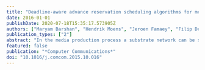 ```yaml
---
title: "Deadline-aware advance reservation scheduling algorithms for media production networks"
date: 2016-01-01
publishDate: 2020-07-18T15:35:17.573905Z
authors: ["Maryam Barshan", "Hendrik Moens", "Jeroen Famaey", "Filip De Turck"]
publication_types: ["2"]
abstract: "In the media production process a substrate network can be shared by many users simultaneously when different media actors are geographically distributed. This allows sophisticated media productions involving numerous producers to be concurrently created and transferred. Due to the predictable nature of media transfers, the collaboration among different actors could be significantly improved by deploying an efficient advance reservation system. In this paper, we propose a model for the advance bandwidth reservation problem, which takes the specific characteristics of media production networks into account. Flexible and time variable bandwidth reservations, meeting delivery deadlines, supporting splittable flows and interdependent transfers and all types of advance reservation requests imposed by the media production transfers are incorporated into this model. In addition to the optimal scheduling algorithms, which are presented based on this model, near optimal alternatives are also proposed. The experimental results show that the proposed algorithms are scalable in terms of physical topology and granularity of time intervals and obtain a satisfactory performance, executing significantly faster than an optimal algorithm and within 8.78% of the optimal results."
featured: false
publication: "*Computer Communications*"
doi: "10.1016/j.comcom.2015.10.016"
---
```


